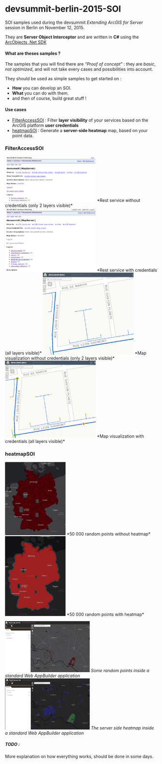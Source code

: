 # devsummit-berlin-2015-SOI
SOI samples used during the devsummit  *Extending ArcGIS for Server* session in Berlin on November 12, 2015.

They are **Server Object Interceptor** and are written in **C#** using the [ArcObjects .Net SDK](http://resources.arcgis.com/en/help/arcobjects-net/conceptualhelp/index.html#/ArcObjects_Help_for_NET_developers/0001000002zs000000/)

#### What are theses samples ?
The samples that you will find there are *"Proof of concept"* : they are *basic*, *not optimized*, and will not take every cases and possibilities into account.

They should be used as simple samples to get started on :
* **How** you can develop an SOI.
* **What** you can do with them.
* and then of course, build great stuff !

#### Use cases
- [FilterAccessSOI](FilterAccessSOI/FilterAccessSOI) : Filter **layer visibility** of your services based on the ArcGIS platform **user credentials**
- [heatmapSOI](heatmapSOI/heatmapSOI) : Generate a **server-side heatmap** map, based on your point data.


### FilterAccessSOI

<a src="https://raw.githubusercontent.com/ceddc/devsummit-berlin-2015-SOI/master/images/filteraccess-rest-not-logged.PNG">
<img src="https://raw.githubusercontent.com/ceddc/devsummit-berlin-2015-SOI/master/images/filteraccess-rest-not-logged.PNG" width="300"></a>
*Rest service without credentials (only 2 layers visible)*   

<a src="https://raw.githubusercontent.com/ceddc/devsummit-berlin-2015-SOI/master/images/filteraccess-rest-logged.PNG">
<img src="https://raw.githubusercontent.com/ceddc/devsummit-berlin-2015-SOI/master/images/filteraccess-rest-logged.PNG" width="300"></a>
*Rest service with credentials (all layers visible)*

<a src="https://raw.githubusercontent.com/ceddc/devsummit-berlin-2015-SOI/master/images/filteraccess-not-logged.PNG">
<img src="https://raw.githubusercontent.com/ceddc/devsummit-berlin-2015-SOI/master/images/filteraccess-not-logged.PNG" width="300"></a>
*Map visualization without credentials (only 2 layers visible)*   

<a src="https://raw.githubusercontent.com/ceddc/devsummit-berlin-2015-SOI/master/images/filteraccess-logged.PNG">
<img src="https://raw.githubusercontent.com/ceddc/devsummit-berlin-2015-SOI/master/images/filteraccess-logged.PNG" width="300"></a>
*Map visualization with credentials (all layers visible)*  

### heatmapSOI


<a src="https://raw.githubusercontent.com/ceddc/devsummit-berlin-2015-SOI/master/images/50kpoints.png">
<img src="https://raw.githubusercontent.com/ceddc/devsummit-berlin-2015-SOI/master/images/50kpoints.png" width="200"></a>
*50 000 random points without heatmap*   
<a src="https://raw.githubusercontent.com/ceddc/devsummit-berlin-2015-SOI/master/images/50kpoints-heatmap.png">
<img src="https://raw.githubusercontent.com/ceddc/devsummit-berlin-2015-SOI/master/images/50kpoints-heatmap.png" width="200"></a>
*50 000 random points with heatmap*  

 <a src="https://raw.githubusercontent.com/ceddc/devsummit-berlin-2015-SOI/master/images/no-heatmap.PNG"><img src="https://raw.githubusercontent.com/ceddc/devsummit-berlin-2015-SOI/master/images/no-heatmap.PNG" width="280"></a>
*Some random points inside a standard Web AppBuilder application*  <a src="https://raw.githubusercontent.com/ceddc/devsummit-berlin-2015-SOI/master/images/with-heatmap.PNG"><img src="https://raw.githubusercontent.com/ceddc/devsummit-berlin-2015-SOI/master/images/with-heatmap.PNG" width="280"></a>
*The server side heatmap inside a standard Web AppBuilder application*


##### TODO :
More explanation on how everything works, should be done in some days.
